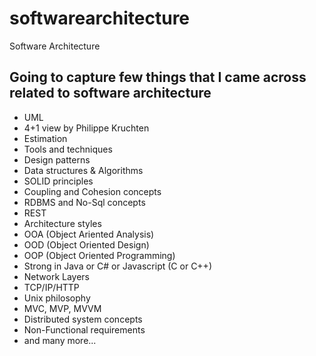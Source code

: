 # softwarearchitecture
Software Architecture
## Going to capture few things that I came across related to software architecture
- UML
- 4+1 view by Philippe Kruchten
- Estimation
- Tools and techniques
- Design patterns
- Data structures & Algorithms
- SOLID principles
- Coupling and Cohesion concepts
- RDBMS and No-Sql concepts
- REST
- Architecture styles
- OOA (Object Ariented Analysis)
- OOD (Object Oriented Design)
- OOP (Object Oriented Programming)
- Strong in Java or C# or Javascript (C or C++)
- Network Layers
- TCP/IP/HTTP
- Unix philosophy
- MVC, MVP, MVVM
- Distributed system concepts
- Non-Functional requirements
- and many more...
